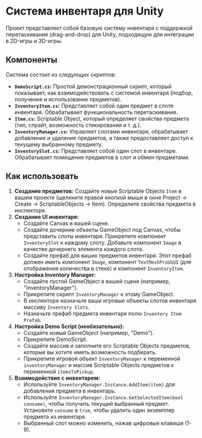 # Система инвентаря для Unity

Проект представляет собой базовую систему инвентаря с поддержкой перетаскивания (drag-and-drop) для Unity, подходящую для интеграции в 2D-игры и 3D-игры.

## Компоненты

Система состоит из следующих скриптов:

*   **`DemoScript.cs`:** Простой демонстрационный скрипт, который показывает, как взаимодействовать с системой инвентаря (подбор, получение и использование предметов).
*   **`InventoryItem.cs`:** Представляет собой один предмет в слоте инвентаря. Обрабатывает функциональность перетаскивания.
*   **`Item.cs`:** Scriptable Object, который определяет свойства предмета (тип, спрайт, возможность стекирования и т. д.).
*   **`InventoryManager.cs`:** Управляет слотами инвентаря, обрабатывает добавление и удаление предметов, а также предоставляет доступ к текущему выбранному предмету.
*   **`InventorySlot.cs`:** Представляет собой один слот в инвентаре. Обрабатывает помещение предметов в слот и обмен предметами.

## Как использовать

1.  **Создание предметов:** Создайте новые Scriptable Objects `Item` в вашем проекте (щелкните правой кнопкой мыши в окне Project -> Create -> ScriptableObjects -> Item). Определите свойства предмета в инспекторе.
2.  **Создание UI инвентаря:**
    *   Создайте Canvas в вашей сцене.
    *   Создайте дочерние объекты GameObject под Canvas, чтобы представить слоты инвентаря. Прикрепите компонент `InventorySlot` к каждому слоту. Добавьте компонент `Image` в качестве дочернего элемента каждого слота.
    *   Создайте префаб для ваших предметов инвентаря. Этот префаб должен иметь компонент `Image`, компонент `TextMeshProUGUI` (для отображения количества в стеке) и компонент `InventoryItem`.
3.  **Настройка Inventory Manager:**
    *   Создайте пустой GameObject в вашей сцене (например, "InventoryManager").
    *   Прикрепите скрипт `InventoryManager` к этому GameObject.
    *   В инспекторе назначьте ваши игровые объекты слотов инвентаря массиву `Inventory Slots`.
    *   Назначьте префаб предмета инвентаря полю `Inventory Item Prefab`.
4.  **Настройка Demo Script (необязательно):**
    * Создайте новый GameObject (например, "Demo").
    * Прикрепите DemoScript.
    * Создайте массив и заполните его Scriptable Objects предметов, которые вы хотите иметь возможность подбирать.
    * Прикрепите игровой объект `InventoryManager` к переменной `inventoryManager` и массив Scriptable Objects предметов к переменной `itemsToPickup`.
5.  **Взаимодействие с инвентарем:**
    *   Используйте `InventoryManager.Instance.AddItem(item)` для добавления предмета в инвентарь.
    *   Используйте `InventoryManager.Instance.GetSelectedItem(bool consume)`, чтобы получить текущий выбранный предмет. Установите `consume` в `true`, чтобы удалить один экземпляр предмета из инвентаря.
    *   Выбранный слот можно изменить, нажав цифровые клавиши (1-9).
